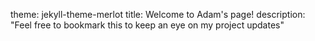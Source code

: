 theme: jekyll-theme-merlot
title: Welcome to Adam's page!
description: "Feel free to bookmark this to keep an eye on my project updates"
